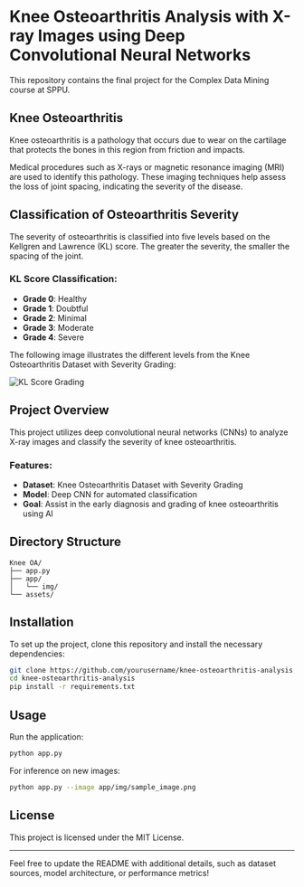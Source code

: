 # Knee Osteoarthritis Analysis with X-ray Images using Deep Convolutional Neural Networks

This repository contains the final project for the Complex Data Mining course at SPPU.

## Knee Osteoarthritis
Knee osteoarthritis is a pathology that occurs due to wear on the cartilage that protects the bones in this region from friction and impacts.

Medical procedures such as X-rays or magnetic resonance imaging (MRI) are used to identify this pathology. These imaging techniques help assess the loss of joint spacing, indicating the severity of the disease.

## Classification of Osteoarthritis Severity
The severity of osteoarthritis is classified into five levels based on the Kellgren and Lawrence (KL) score. The greater the severity, the smaller the spacing of the joint.

### KL Score Classification:
- **Grade 0**: Healthy
- **Grade 1**: Doubtful
- **Grade 2**: Minimal
- **Grade 3**: Moderate
- **Grade 4**: Severe

The following image illustrates the different levels from the Knee Osteoarthritis Dataset with Severity Grading:

![KL Score Grading](app/img/kl_score_grading.png)

## Project Overview
This project utilizes deep convolutional neural networks (CNNs) to analyze X-ray images and classify the severity of knee osteoarthritis.

### Features:
- **Dataset**: Knee Osteoarthritis Dataset with Severity Grading
- **Model**: Deep CNN for automated classification
- **Goal**: Assist in the early diagnosis and grading of knee osteoarthritis using AI

## Directory Structure
```
Knee OA/
├── app.py
├── app/
│   └── img/
└── assets/
```

## Installation
To set up the project, clone this repository and install the necessary dependencies:

```bash
git clone https://github.com/yourusername/knee-osteoarthritis-analysis.git
cd knee-osteoarthritis-analysis
pip install -r requirements.txt
```

## Usage
Run the application:

```bash
python app.py
```

For inference on new images:

```bash
python app.py --image app/img/sample_image.png
```

## License
This project is licensed under the MIT License.

---

Feel free to update the README with additional details, such as dataset sources, model architecture, or performance metrics!

